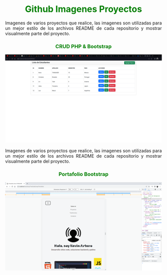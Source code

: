 <h1 align="center" style="color: green">Github Imagenes Proyectos</h1>

<p align="justify">Imagenes de varios proyectos que realice, las imagenes son utilizadas para un mejor estilo de los archivos README de cada repositorio y mostrar visualmente parte del proyecto.</p>

<h3 align="center" style="color: green">CRUD PHP & Bootstrap</h3>

![alt text](https://raw.githubusercontent.com/KevoTHRASHER/Images-Github-Repositories/main/Alumnos%20CRUD/Alumnos%20CRUD%201.png?raw=true)

<p align="justify">Imagenes de varios proyectos que realice, las imagenes son utilizadas para un mejor estilo de los archivos README de cada repositorio y mostrar visualmente parte del proyecto.</p>

<h3 align="center" style="color: green">Portafolio Bootstrap</h3>

![alt text](https://github.com/KevoTHRASHER/Images-Github-Repositories/blob/main/Portafolio%20Bootstrap/Portafolio%202.png?raw=true)

